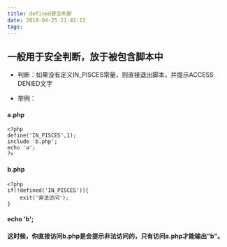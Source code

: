 ```yaml
---
title: defined安全判断
date: 2018-04-25 21:41:13
tags:
---
```


## 一般用于安全判断，放于被包含脚本中

- 判断：如果没有定义IN_PISCES常量，则直接退出脚本，并提示ACCESS DENIED文字

- 举例：

#### a.php
```
<?php
define('IN_PISCES',1);
include 'b.php';
echo 'a';
?>
```

#### b.php

```
<?php
if(!defined('IN_PISCES')){
    exit('非法访问');
}
```

#### echo 'b';

#### 这时候，你直接访问b.php是会提示非法访问的，只有访问a.php才能输出"b"。